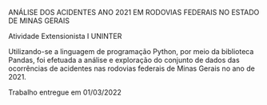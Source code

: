 ANÁLISE DOS ACIDENTES ANO 2021 EM RODOVIAS FEDERAIS NO ESTADO DE MINAS GERAIS 

Atividade Extensionista I UNINTER

Utilizando-se a linguagem de programação Python, por meio da biblioteca Pandas, foi efetuada a análise e exploração do conjunto de dados das ocorrências de acidentes nas rodovias federais de Minas Gerais no ano de 2021.

Trabalho entregue em 01/03/2022
